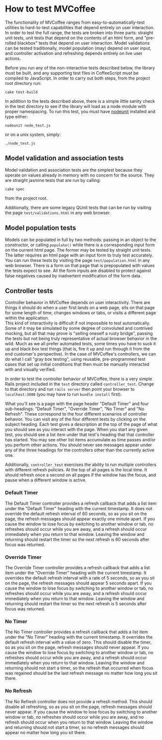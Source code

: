 # How to test MVCoffee

The functionality of MVCoffee ranges from easy-to-automatically-test 
utilities to hard-to-test capabilities that depend entirely on user interaction.
In order to test the full range, the tests are broken into three parts: straight unit
tests, unit tests that depend on the contents of an html form, and "pre-rolled blackbox"
tests that depend on user interaction.  Model validations can be tested traditionally,
model population (may) depend on user input, and controller activation and refreshing
depends entirely on live user actions.

Before you run any of the non-interactive tests described below, the library must be 
built, and any supporting test files in CoffeeScript must be compiled to JavaScript.  In 
order to carry out both steps, from the project root directory run:

    cake test-build

In addition to the tests described above, there is a simple little sanity check in the
test directory to see if the library will load as a node module with proper namespacing.
To run this test, you must have [nodeunit](https://github.com/caolan/nodeunit) installed
and type either:

    nodeunit node_test.js
    
or on a unix system, simply:

    ./node_test.js
    

## Model validation and association tests

Model validation and association tests are the simplest because they operate on values
already in memory with no concern for the source.  They are straight jasmine tests that
are run by calling:

    cake spec
    
from the project root.

Additionally, there are some legacy QUnit tests that can be run by visiting the page `test/validations.html` in any web browser.  

## Model population tests

Models can be populated in full by two methods:  passing in an object to the 
constructor, or calling `populate()` while there is a corresponding input form on the
current html page.  The former may be tested by straight unit tests.  The latter 
requires an html page with an input form to truly test accurately.  You can run these
tests by visiting the page `test/population.html` in any web browser.  There is a form
on that page that is prepopulated with values the tests expect to see.  All the form
inputs are disabled to protect against false negatives caused by inadvertent modification
of the form data.
    
## Controller tests

Controller behavior in MVCoffee depends on user interactivity.  There are things it 
should do when a user first lands on a web page, sits on that page for some length of
time, changes windows or tabs, or visits a different page within the application.  
This kind of interactivity is difficult if not impossible to test automatically.  
Some of it may be simulated by some degree of convoluted and contrived mocking, but all 
that may prove is "selling oneself a rusty bridge", passing the tests but not being truly
representative of actual browser behavior in the wild.  Much as we all prefer automated 
tests, some times you have to suck it up and black box test things (that is, fire it up
and run through it from the end customer's perspective).  In the case of MVCoffee's
controllers, we can do what I call "gray box testing", using reusable, pre-programmed
test cases that set up initial conditions that then must be manually interacted with
and visually verified.

In order to test the controller behavior of MVCoffee, there is a very simple Rails 
project included in the `test` directory called `controller_test`.  Change to that
directory and run `rails server` then point your browser to `localhost:3000` (you may
have to run `bundle install` first).

What you'll see is a page with the page header "Default Timer" and four sub-headings:
"Default Timer", "Override Timer", "No Timer" and "No Refresh".  These correspond to
the four different scenarios of controller behavior.  You can visit any of the four
different tests by clicking on the subject heading.  Each test gives a description
at the top of the page of what you should see as you interact with the page.  When you
start any given test, you should see a list item under that test's heading that that
controller has started.  You may see other list items accumulate as time passes and/or
you perform other actions.  You should never see messages appear under any of the three
headings for the controllers other than the currently active one.

Additionally, `controller_test` exercises the ability to run multiple controllers with
different refresh policies.  At the top of all pages is the local time.  It should
refresh once a second on all pages if the window has the focus, and pause when a 
different window is active.

### Default Timer

The Default Timer controller provides a refresh callback that adds a list item under
the "Default Timer" heading with the current timestamp.  It does not override the 
default refresh interval of 60 seconds, so as you sit on the page, the refresh messages
should appear exactly one minute apart.  If you cause the window to lose focus by 
switching to another window or tab, no refreshes should occur while you are away, and a 
refresh should occur immediately when you return to that window.  Leaving the window and
returning should restart the timer so the next refresh is 60 seconds after focus was
returned.

### Override Timer

The Override Timer controller provides a refresh callback that adds a list item under
the "Override Timer" heading with the current timestamp.  It overrides the 
default refresh interval with a rate of 5 seconds, so as you sit on the page, the 
refresh messages should appear 5 seconds apart.  If you cause the window to lose focus by 
switching to another window or tab, no refreshes should occur while you are away, and a 
refresh should occur immediately when you return to that window.  Leaving the window and
returning should restart the timer so the next refresh is 5 seconds after focus was
returned.

### No Timer

The No Timer controller provides a refresh callback that adds a list item under
the "No Timer" heading with the current timestamp.  It overrides the 
default refresh interval with a value of zero.  This should disable the timer, so as you
sit on the page, refresh messages should never appear.  If you cause the window to lose
focus by switching to another window or tab, no refreshes should occur while you are away, 
and a  refresh should occur immediately when you return to that window.  Leaving the 
window and returning should not start a timer, so the refresh that occurred when focus 
was regained should be the last refresh message no matter how long you sit there.

### No Refresh

The No Refresh controller does not provide a refresh method.  This should disable all
refreshing, so as you sit on the page, refresh messages should never appear.  If you cause
the window to lose focus by switching to another window or tab, no refreshes should occur
while you are away, and no refresh should occur when you return to that window.  Leaving
the window and returning should not start a timer, so no refresh messages should appear
no matter how long you sit there.



